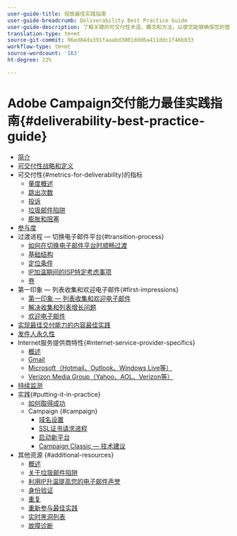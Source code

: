 ```yaml
---
user-guide-title: 投放最佳实践指南
user-guide-breadcrumb: Deliverability Best Practice Guide
user-guide-description: 了解关键的可交付性术语、概念和方法，以使您能够确保您的营销计划取得成功。
translation-type: tm+mt
source-git-commit: 96ed84da391faaabd3001ddd6a411ddc1f46b033
workflow-type: tm+mt
source-wordcount: '163'
ht-degree: 22%

---
```



# Adobe Campaign交付能力最佳实践指南{#deliverability-best-practice-guide}

+ [简介](/help/introduction.md)
+ [可交付性战略和定义](/help/deliverability-strategy-and-definition.md)
+ 可交付性{#metrics-for-deliverability}的指标
   + [量度概述](/help/metrics/metrics-overview.md)
   + [跳出次数](/help/metrics/bounces.md)
   + [投诉](/help/metrics/complaints.md)
   + [垃圾邮件陷阱](/help/metrics/spam-traps.md)
   + [膨胀和阻塞](/help/metrics/bulking-and-blocking.md)
+ [参与度](/help/engagement.md)
+ 过渡进程 — 切换电子邮件平台{#transition-process}
   + [如何在切换电子邮件平台时顺畅过渡](/help/transition-process/switching-email-platforms.md)
   + [基础结构](/help/transition-process/infrastructure.md)
   + [定位条件](/help/transition-process/targeting-criteria.md)
   + [IP加温期间的ISP特定考虑事项](/help/transition-process/isp-specific-considerations-during-ip-warming.md)
   + [卷](/help/transition-process/volume.md)
+ 第一印象 — 列表收集和欢迎电子邮件{#first-impressions}
   + [第一印象 — 列表收集和欢迎电子邮件](/help/first-impressions/introduction.md)
   + [解决收集和列表增长问题](/help/first-impressions/address-collection-and-list-growth.md)
   + [欢迎电子邮件](/help/first-impressions/welcome-emails.md)
+ [实现最佳交付能力的内容最佳实践](/help/content-best-practices-for-optimal-delivery.md)
+ [发件人永久性](/help/sender-permanence.md)
+ Internet服务提供商特性{#internet-service-provider-specifics}
   + [概述](/help/internet-service-provider-specifics/overview.md)
   + [Gmail](/help/internet-service-provider-specifics/gmail.md)
   + [Microsoft（Hotmail、Outlook、Windows Live等）](/help/internet-service-provider-specifics/microsoft.md)
   + [Verizon Media Group（Yahoo、AOL、Verizon等）](/help/internet-service-provider-specifics/verizon-media-group.md)
+ [持续监测](/help/ongoing-monitoring.md)
+ 实践{#putting-it-in-practice}
   + [如何取得成功](/help/putting-it-in-practice/how-to-reach-success.md)
   + Campaign {#campaign}
      + [域名设置](/help/putting-it-in-practice/ac-domain-name-setup.md)
      + [SSL证书请求进程](/help/putting-it-in-practice/ac-ssl-certificate-request.md)
      + [启动新平台](/help/putting-it-in-practice/ac-starting-new-platform.md)
      + [Campaign Classic — 技术建议](/help/putting-it-in-practice/acc-technical-recommendations.md)
+ 其他资源 {#additional-resources}
   + [概述](/help/additional-resources/general-resources.md)
   + [关于垃圾邮件陷阱](/help/additional-resources/all-about-spam-traps.md)
   + [利用IP升温提高您的电子邮件声誉](/help/additional-resources/increase-reputation-with-ip-warming.md)
   + [身份验证](/help/additional-resources/authentication.md)
   + [重复](/help/additional-resources/duplicates.md)
   + [重新参与最佳实践](/help/additional-resources/re-engagement.md)
   + [实时黑洞列表](/help/additional-resources/blocklist-databases.md)
   + [故障诊断](/help/additional-resources/troubleshooting.md)
